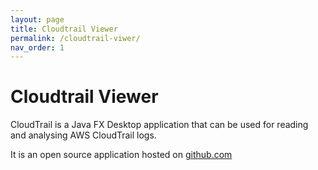 ```yaml
---
layout: page
title: Cloudtrail Viewer
permalink: /cloudtrail-viwer/
nav_order: 1
---
```


# Cloudtrail Viewer

CloudTrail is a Java FX Desktop application that can be used for reading and analysing AWS CloudTrail logs.

It is an open source application hosted on [github.com](https://github.com/githublemming/CloudTrailViewer)